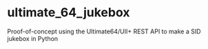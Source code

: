 # ultimate_64_jukebox
Proof-of-concept using the Ultimate64/UII+ REST API to make a SID jukebox in Python
